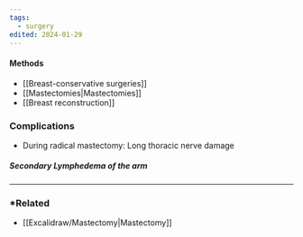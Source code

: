 ```yaml
---
tags:
  - surgery
edited: 2024-01-29
---
```

#### Methods
- [[Breast-conservative surgeries]] 
- [[Mastectomies|Mastectomies]] 
- [[Breast reconstruction]] 

### Complications
- During radical mastectomy: Long thoracic nerve damage
##### Secondary Lymphedema of the arm

---
### *Related
- [[Excalidraw/Mastectomy|Mastectomy]] 